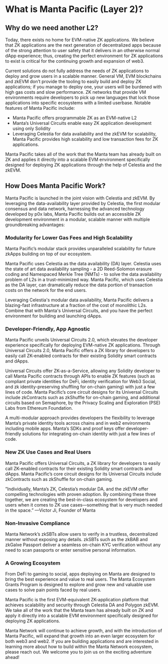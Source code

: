 # What is Manta Pacific (Layer 2)?

## **Why do we need another L2?**

Today, there exists no home for EVM-native ZK applications. We believe that ZK applications are the next generation of decentralized apps because of the strong attention to user safety that it delivers in an otherwise normal dApp experience; thus, creating the perfect environment for ZK applications to exist is critical for the continuing growth and expansion of web3.

Current solutions do not fully address the needs of ZK applications to deploy and grow users in a scalable manner. General VM, EVM blockchains and zkEVM don’t provide the tooling to easily build and deploy ZK applications; if you manage to deploy one, your users will be burdened with high gas costs and slow performance. ZK networks that provide VM environments require developers to pick up new languages that lock those applications into specific ecosystems with a limited userbase. Notable features of Manta Pacific include:

-   Manta Pacific offers programmable ZK as an EVM-native L2
-   Manta’s Universal Circuits enable easy ZK application development using only Solidity
-   Leveraging Celestia for data availability and the zkEVM for scalability, Manta Pacific provides high scalability and low transaction fees for ZK applications.

Manta Pacific takes all of the work that the Manta team has already built on ZK and applies it directly into a scalable EVM environment specifically designed for deploying ZK applications through the help of Celestia and the zkEVM.

## How Does Manta Pacific Work?

Manta Pacific is launched in the joint vision with Celestia and zkEVM. By leveraging the data-availability layer provided by Celestia, the first modular consensus and data network, harnessing the advanced technology developed by p0x labs, Manta Pacific builds out an accessible ZK development environment in a modular, scalable manner with multiple groundbreaking advantages:

### **Modularity for Lower Gas Fees and High Scalability**

Manta Pacific’s modular stack provides unparalleled scalability for future zkApps building on top of our ecosystem.

Manta Pacific uses Celestia as the data availability (DA) layer. Celestia uses the state of art data availability sampling - a 2D Reed-Solomon erasure coding and Namespaced Merkle Tree (NMTs) - to solve the data availability problem of L2s in a trust-minimized way. Manta Pacific, which uses Celestia as the DA layer, can dramatically reduce the data portion of transaction costs on the network for the end users.

Leveraging Celestia's modular data availability, Manta Pacific delivers a blazing-fast infrastructure at a fraction of the cost of monolithic L2s. Combine that with Manta's Universal Circuits, and you have the perfect environment for building and launching dApps.

### **Developer-Friendly, App Agnostic**

Manta Pacific unveils Universal Circuits 2.0, which elevates the developer experience specifically for deploying EVM-native ZK applications. Through Universal Circuits 2.0, Manta Pacific offers a ZK library for developers to easily call ZK-enabled contracts for their existing Solidity smart contracts and dApps.

Universal Circuits offer ZK-as-a-Service, allowing any Solidity developer to call Manta Pacific contracts through APIs to enable ZK features (such as compliant private identities for DeFi, identity verification for Web3 Social, and zk identity-preserving shuffling for on-chain gaming) with just a few lines of code. Manta Pacific’s core circuit designs for its Universal Circuits include zkContracts such as zkShuffle for on-chain gaming, and additional circuits based on Semaphore, by the Privacy Scaling and Exploration (PSE) Labs from Ethereum Foundation.

A multi-modular approach provides developers the flexibility to leverage Manta’s private identity tools across chains and in web2 environments including mobile apps. Manta’s SDKs and proof keys offer developer-friendly solutions for integrating on-chain identity with just a few lines of code.

### **New ZK Use Cases and Real Users**

Manta Pacific offers Universal Circuits, a ZK library for developers to easily call ZK-enabled contracts for their existing Solidity smart contracts and dApps. Manta Pacific’s core circuit designs for its Universal Circuits include zkContracts such as zkShuffle for on-chain gaming.

”Individually, Manta’s ZK, Celestia’s modular DA, and the zkEVM offer compelling technologies with proven adoption. By combining these three together, we are creating the best-in-class ecosystem for developers and users when it comes to ZK use cases—something that is very much needed in the space.” —Victor Ji, Founder of Manta

### Non-Invasive Compliance

Manta Network’s zkSBTs allow users to verify in a trustless, decentralized manner without exposing any details. zkSBTs such as the zkBAB and zkGalxe Passport deliver a seamless on-chain KYC verification without any need to scan passports or enter sensitive personal information.

### **A Growing Ecosystem**

From DeFi to gaming to social, apps deploying on Manta are designed to bring the best experience and value to real users. The Manta Ecosystem Grants Program is designed to explore and grow new and valuable use cases to solve pain points faced by real users.

Manta Pacific is the first EVM-equivalent ZK-application platform that achieves scalability and security through Celestia DA and Polygon zkEVM. We take all of the work that the Manta team has already built on ZK and apply it directly into a scalable EVM environment specifically designed for deploying ZK applications.

Manta Network will continue to achieve growth, and with the introduction of Manta Pacific, will expand that growth into an even larger ecosystem for both web3 and web2. If you are building applications and are interested in learning more about how to build within the Manta Network ecosystem, please reach out. We welcome you to join us on the exciting adventure ahead!
